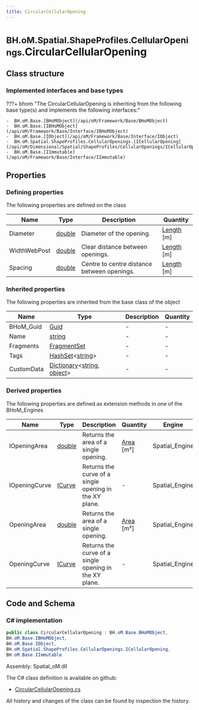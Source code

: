 ```yaml
---
title: CircularCellularOpening
---
```


# <small>BH.oM.Spatial.ShapeProfiles.CellularOpenings.</small>**CircularCellularOpening**



## Class structure

### Implemented interfaces and base types

???+ bhom "The CircularCellularOpening is inheriting from the following base type(s) and implements the following interfaces:"

    -  BH.oM.Base.[BHoMObject](/api/oM/Framework/Base/BHoMObject)
    -  BH.oM.Base.[IBHoMObject](/api/oM/Framework/Base/Interface/IBHoMObject)
    -  BH.oM.Base.[IObject](/api/oM/Framework/Base/Interface/IObject)
    -  BH.oM.Spatial.ShapeProfiles.CellularOpenings.[ICellularOpening](/api/oM/Dimensional/Spatial/ShapeProfiles/CellularOpenings/ICellularOpening)
    -  BH.oM.Base.[IImmutable](/api/oM/Framework/Base/Interface/IImmutable)


## Properties



### Defining properties

The following properties are defined on the class

| Name             | Type             | Description      | Quantity         |
|------------------|------------------|------------------|------------------|
| Diameter | [double](https://learn.microsoft.com/en-us/dotnet/api/System.Double?view=netstandard-2.0) | Diameter of the opening. | [Length](/api/oM/Dimensional/Quantities/Attributes/Length) [m] |
| WidthWebPost | [double](https://learn.microsoft.com/en-us/dotnet/api/System.Double?view=netstandard-2.0) | Clear distance between openings. | [Length](/api/oM/Dimensional/Quantities/Attributes/Length) [m] |
| Spacing | [double](https://learn.microsoft.com/en-us/dotnet/api/System.Double?view=netstandard-2.0) | Centre to centre distance between openings. | [Length](/api/oM/Dimensional/Quantities/Attributes/Length) [m] |


### Inherited properties
The following properties are inherited from the base class of the object

| Name             | Type             | Description      | Quantity         |
|------------------|------------------|------------------|------------------|
| BHoM_Guid | [Guid](https://learn.microsoft.com/en-us/dotnet/api/System.Guid?view=netstandard-2.0) | - | - |
| Name | [string](https://learn.microsoft.com/en-us/dotnet/api/System.String?view=netstandard-2.0) | - | - |
| Fragments | [FragmentSet](/api/oM/Framework/Base/FragmentSet) | - | - |
| Tags | [HashSet](https://learn.microsoft.com/en-us/dotnet/api/System.Collections.Generic.HashSet-1?view=netstandard-2.0)&lt;[string](https://learn.microsoft.com/en-us/dotnet/api/System.String?view=netstandard-2.0)&gt; | - | - |
| CustomData | [Dictionary](https://learn.microsoft.com/en-us/dotnet/api/System.Collections.Generic.Dictionary-2?view=netstandard-2.0)&lt;[string](https://learn.microsoft.com/en-us/dotnet/api/System.String?view=netstandard-2.0), [object](https://learn.microsoft.com/en-us/dotnet/api/System.Object?view=netstandard-2.0)&gt; | - | - |


### Derived properties

The following properties are defined as extension methods in one of the BHoM_Engines

| Name             | Type             | Description      | Quantity         | Engine           |
|------------------|------------------|------------------|------------------|------------------|
| IOpeningArea | [double](https://learn.microsoft.com/en-us/dotnet/api/System.Double?view=netstandard-2.0) | Returns the area of a single opening. | [Area](/api/oM/Dimensional/Quantities/Attributes/Area) [m²] | Spatial_Engine |
| IOpeningCurve | [ICurve](/api/oM/Dimensional/Geometry/Curve/ICurve) | Returns the curve of a single opening in the XY plane. | - | Spatial_Engine |
| OpeningArea | [double](https://learn.microsoft.com/en-us/dotnet/api/System.Double?view=netstandard-2.0) | Returns the area of a single opening. | [Area](/api/oM/Dimensional/Quantities/Attributes/Area) [m²] | Spatial_Engine |
| OpeningCurve | [ICurve](/api/oM/Dimensional/Geometry/Curve/ICurve) | Returns the curve of a single opening in the XY plane. | - | Spatial_Engine |


## Code and Schema

### C# implementation

``` C# title="C#"
public class CircularCellularOpening : BH.oM.Base.BHoMObject,
BH.oM.Base.IBHoMObject,
BH.oM.Base.IObject,
BH.oM.Spatial.ShapeProfiles.CellularOpenings.ICellularOpening,
BH.oM.Base.IImmutable
```

Assembly: Spatial_oM.dll

The C# class definition is available on github:

- [CircularCellularOpening.cs](https://github.com/BHoM/BHoM/blob/develop/Spatial_oM/ShapeProfiles\CellularOpenings\CircularCellularOpening.cs)

All history and changes of the class can be found by inspection the history.
